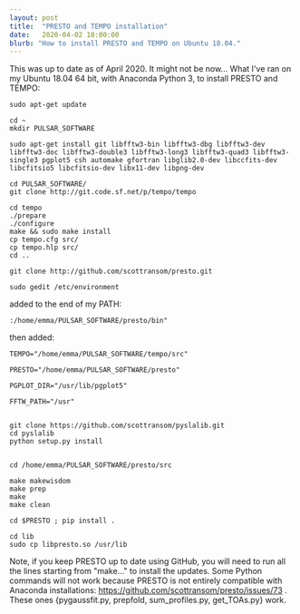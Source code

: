 ```yaml
---
layout: post
title:  "PRESTO and TEMPO installation"
date:   2020-04-02 10:00:00
blurb: "How to install PRESTO and TEMPO on Ubuntu 18.04."
---
```


This was up to date as of April 2020. It might not be now...
What I've ran on my Ubuntu 18.04 64 bit, with Anaconda Python 3, to install PRESTO and TEMPO:

	sudo apt-get update

	cd ~
	mkdir PULSAR_SOFTWARE

	sudo apt-get install git libfftw3-bin libfftw3-dbg libfftw3-dev libfftw3-doc libfftw3-double3 libfftw3-long3 libfftw3-quad3 libfftw3-single3 pgplot5 csh automake gfortran libglib2.0-dev libccfits-dev libcfitsio5 libcfitsio-dev libx11-dev libpng-dev

	cd PULSAR_SOFTWARE/
	git clone http://git.code.sf.net/p/tempo/tempo

	cd tempo
	./prepare
	./configure
	make && sudo make install
	cp tempo.cfg src/
	cp tempo.hlp src/
	cd ..

	git clone http://github.com/scottransom/presto.git

	sudo gedit /etc/environment

added to the end of my PATH:

	:/home/emma/PULSAR_SOFTWARE/presto/bin"

then added:

	TEMPO="/home/emma/PULSAR_SOFTWARE/tempo/src"

	PRESTO="/home/emma/PULSAR_SOFTWARE/presto"

	PGPLOT_DIR="/usr/lib/pgplot5"

	FFTW_PATH="/usr"


	git clone https://github.com/scottransom/pyslalib.git
	cd pyslalib
	python setup.py install


	cd /home/emma/PULSAR_SOFTWARE/presto/src

	make makewisdom
	make prep
	make
	make clean

	cd $PRESTO ; pip install .

	cd lib
	sudo cp libpresto.so /usr/lib


Note, if you keep PRESTO up to date using GitHub, you will need to run all the lines starting from "make..." to install the updates.
Some Python commands will not work because PRESTO is not entirely compatible with Anaconda installations: https://github.com/scottransom/presto/issues/73 . These ones {pygaussfit.py, prepfold, sum_profiles.py, get_TOAs.py} work.
